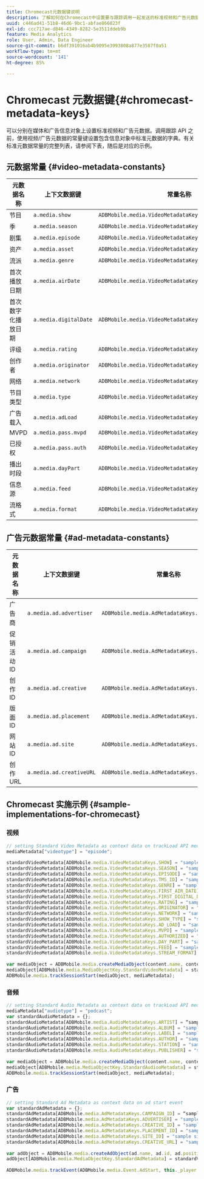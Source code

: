 ```yaml
---
title: Chromecast元数据键说明
description: 了解如何在Chromecast中设置要与跟踪调用一起发送的标准视频和广告元数据。
uuid: c446ad41-51b8-46d6-9bc1-abfae866023f
exl-id: ccc717ae-d846-4349-8282-5e3511ddeb9b
feature: Media Analytics
role: User, Admin, Data Engineer
source-git-commit: b6df391016ab4b9095e3993808a877e3587f0a51
workflow-type: tm+mt
source-wordcount: '141'
ht-degree: 85%

---
```


# Chromecast 元数据键{#chromecast-metadata-keys}

可以分别在媒体和广告信息对象上设置标准视频和广告元数据。调用跟踪 API 之前，使用视频/广告元数据的常量键设置包含信息对象中标准元数据的字典。有关标准元数据常量的完整列表，请参阅下表，随后是对应的示例。

## 元数据常量 {#video-metadata-constants}

| 元数据名称 | 上下文数据键 | 常量名称 |
| --- | --- | --- |
| 节目 | `a.media.show` | `ADBMobile.media.VideoMetadataKeys.SHOW` |
| 季 | `a.media.season` | `ADBMobile.media.VideoMetadataKeys.SEASON` |
| 剧集 | `a.media.episode` | `ADBMobile.media.VideoMetadataKeys.EPISODE` |
| 资产 | `a.media.asset` | `ADBMobile.media.VideoMetadataKeys.TMS_ID` |
| 流派 | `a.media.genre` | `ADBMobile.media.VideoMetadataKeys.GENRE` |
| 首次播放日期 | `a.media.airDate` | `ADBMobile.media.VideoMetadataKeys.FIRST_AIR_DATE` |
| 首次数字化播放日期 | `a.media.digitalDate` | `ADBMobile.media.VideoMetadataKeys.FIRST_DIGITAL_DATE` |
| 评级 | `a.media.rating` | `ADBMobile.media.VideoMetadataKeys.RATING` |
| 创作者 | `a.media.originator` | `ADBMobile.media.VideoMetadataKeys.ORIGINATOR` |
| 网络 | `a.media.network` | `ADBMobile.media.VideoMetadataKeys.NETWORK` |
| 节目类型 | `a.media.type` | `ADBMobile.media.VideoMetadataKeys.SHOW_TYPE` |
| 广告载入 | `a.media.adLoad` | `ADBMobile.media.VideoMetadataKeys.AD_LOAD` |
| MVPD | `a.media.pass.mvpd` | `ADBMobile.media.VideoMetadataKeys.MVPD` |
| 已授权 | `a.media.pass.auth` | `ADBMobile.media.VideoMetadataKeys.AUTHORIZED` |
| 播出时段 | `a.media.dayPart` | `ADBMobile.media.VideoMetadataKeys.DAY_PART` |
| 信息源 | `a.media.feed` | `ADBMobile.media.VideoMetadataKeys.FEED` |
| 流格式 | `a.media.format` | `ADBMobile.media.VideoMetadataKeys.STREAM_FORMAT` |

## 广告元数据常量 {#ad-metadata-constants}

| 元数据名称 | 上下文数据键 | 常量名称 |
| --- | --- | --- |
| 广告商 | `a.media.ad.advertiser` | `ADBMobile.media.AdMetadataKeys.ADVERTISER` |
| 促销活动 ID | `a.media.ad.campaign` | `ADBMobile.media.AdMetadataKeys.CAMPAIGN_ID` |
| 创作 ID | `a.media.ad.creative` | `ADBMobile.media.AdMetadataKeys.CREATIVE_ID` |
| 版面 ID | `a.media.ad.placement` | `ADBMobile.media.AdMetadataKeys.PLACEMENT_ID` |
| 网站 ID | `a.media.ad.site` | `ADBMobile.media.AdMetadataKeys.SITE_ID` |
| 创作 URL | `a.media.ad.creativeURL` | `ADBMobile.media.AdMetadataKeys.CREATIVE_URL` |

## Chromecast 实施示例 {#sample-implementations-for-chromecast}

### 视频

```js
// setting Standard Video Metadata as context data on trackLoad API mediaContextData = { } 
mediaMetadata["videotype"] = "episode"; 
 
standardVideoMetadata[ADBMobile.media.VideoMetadataKeys.SHOW] = "sample show"; 
standardVideoMetadata[ADBMobile.media.VideoMetadataKeys.SEASON] = "sample season"; 
standardVideoMetadata[ADBMobile.media.VideoMetadataKeys.EPISODE] = "sample episode"; 
standardVideoMetadata[ADBMobile.media.VideoMetadataKeys.TMS_ID] = "sample tms_id"; 
standardVideoMetadata[ADBMobile.media.VideoMetadataKeys.GENRE] = "sample genre"; 
standardVideoMetadata[ADBMobile.media.VideoMetadataKeys.FIRST_AIR_DATE] = "sample first_air_date"; 
standardVideoMetadata[ADBMobile.media.VideoMetadataKeys.FIRST_DIGITAL_DATE] = "sample first_digital_date"; 
standardVideoMetadata[ADBMobile.media.VideoMetadataKeys.RATING] = "sample rating"; 
standardVideoMetadata[ADBMobile.media.VideoMetadataKeys.ORIGINATOR] = "sample originator"; 
standardVideoMetadata[ADBMobile.media.VideoMetadataKeys.NETWORK] = "sample network"; 
standardVideoMetadata[ADBMobile.media.VideoMetadataKeys.SHOW_TYPE] = "sample show type"; 
standardVideoMetadata[ADBMobile.media.VideoMetadataKeys.AD_LOAD] = "sample ad load"; 
standardVideoMetadata[ADBMobile.media.VideoMetadataKeys.MVPD] = "sample mvpd"; 
standardVideoMetadata[ADBMobile.media.VideoMetadataKeys.AUTHORIZED] = "sample authorized"; 
standardVideoMetadata[ADBMobile.media.VideoMetadataKeys.DAY_PART] = "sample day_part"; 
standardVideoMetadata[ADBMobile.media.VideoMetadataKeys.FEED] = "sample feed"; 
standardVideoMetadata[ADBMobile.media.VideoMetadataKeys.STREAM_FORMAT] = "sample format"; 
 
var mediaObject = ADBMobile.media.createMediaObject(content.name, content.id, content.length, content.streamType); 
mediaObject[ADBMobile.media.MediaObjectKey.StandardVideoMetadata] = standardVideoMetadata; 
ADBMobile.media.trackSessionStart(mediaObject, mediaMetadata); 
```

### 音频

```js
// setting Standard Audio Metadata as context data on trackLoad API mediaContextData = { } 
mediaMetadata["audiotype"] = "podcast"; 
var standardAudioMetadata = {}; 
standardAudioMetadata[ADBMobile.media.AudioMetadataKeys.ARTIST] = “sample artist”; 
standardAudioMetadata[ADBMobile.media.AudioMetadataKeys.ALBUM] = "sample album" ; 
standardAudioMetadata[ADBMobile.media.AudioMetadataKeys.LABEL] = "sample label"; 
standardAudioMetadata[ADBMobile.media.AudioMetadataKeys.AUTHOR] = "sample author" ; 
standardAudioMetadata[ADBMobile.media.AudioMetadataKeys.STATION] = "sample station " ; 
standardAudioMetadata[ADBMobile.media.AudioMetadataKeys.PUBLISHER] = "sample publisher"; 
 
var mediaObject = ADBMobile.media.createMediaObject(content.name, content.id, content.length, content.streamType, content.mediaType); 
mediaObject[ADBMobile.media.MediaObjectKey.StandardAudiooMetadata] = standardAudiooMetadata; 
ADBMobile.media.trackSessionStart(mediaObject, mediaMetadata); 
```

### 广告

```js
// setting Standard Ad Metadata as context data on ad start event 
var standardAdMetadata = {}; 
standardAdMetadata[ADBMobile.media.AdMetadataKeys.CAMPAIGN_ID] = “sample campaign”; 
standardAdMetadata[ADBMobile.media.AdMetadataKeys.ADVERTISER] = "sample advertiser" ; 
standardAdMetadata[ADBMobile.media.AdMetadataKeys.CREATIVE_ID] = "sample creativeid"; 
standardAdMetadata[ADBMobile.media.AdMetadataKeys.PLACEMENT_ID] = "sample placement id" ; 
standardAdMetadata[ADBMobile.media.AdMetadataKeys.SITE_ID] = "sample site id" ; 
standardAdMetadata[ADBMobile.media.AdMetadataKeys.CREATIVE_URL] = "sample creative url"; 
 
var adObject = ADBMobile.media.createAdObject(ad.name, ad.id, ad.position, ad.length); 
adObject[ADBMobile.media.MediaObjectKey.StandardAdMetadata] = standardVideoMetadata; 
 
ADBMobile.media.trackEvent(ADBMobile.media.Event.AdStart, this._player.getAdInfo(), adContextData);
```
